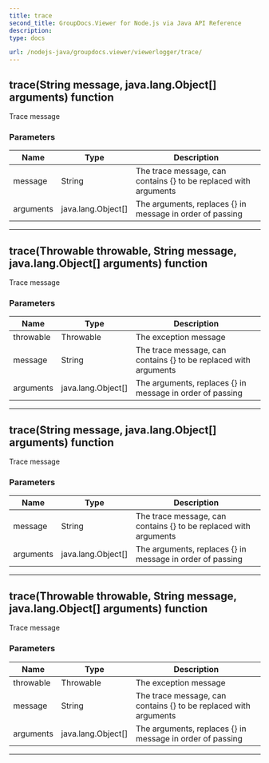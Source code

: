 ```yaml
---
title: trace
second_title: GroupDocs.Viewer for Node.js via Java API Reference
description: 
type: docs

url: /nodejs-java/groupdocs.viewer/viewerlogger/trace/
---
```


## trace(String message, java.lang.Object[] arguments)  function

 Trace message
 

### Parameters

| Name | Type | Description |
| --- | --- | --- |
| message | String | The trace message, can contains {} to be replaced with arguments |
| arguments | java.lang.Object[] | The arguments, replaces {} in message in order of passing |


---


## trace(Throwable throwable, String message, java.lang.Object[] arguments)  function

 Trace message
 

### Parameters

| Name | Type | Description |
| --- | --- | --- |
| throwable | Throwable | The exception message |
| message | String | The trace message, can contains {} to be replaced with arguments |
| arguments | java.lang.Object[] | The arguments, replaces {} in message in order of passing |


---


## trace(String message, java.lang.Object[] arguments)  function

 Trace message
 

### Parameters

| Name | Type | Description |
| --- | --- | --- |
| message | String | The trace message, can contains {} to be replaced with arguments |
| arguments | java.lang.Object[] | The arguments, replaces {} in message in order of passing |


---


## trace(Throwable throwable, String message, java.lang.Object[] arguments)  function

 Trace message
 

### Parameters

| Name | Type | Description |
| --- | --- | --- |
| throwable | Throwable | The exception message |
| message | String | The trace message, can contains {} to be replaced with arguments |
| arguments | java.lang.Object[] | The arguments, replaces {} in message in order of passing |


---


